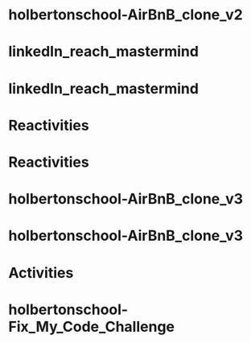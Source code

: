 # holbertonschool-AirBnB_clone_v2
# linkedIn_reach_mastermind
# linkedIn_reach_mastermind
# Reactivities
# Reactivities
# holbertonschool-AirBnB_clone_v3
# holbertonschool-AirBnB_clone_v3
# Activities
# holbertonschool-Fix_My_Code_Challenge
